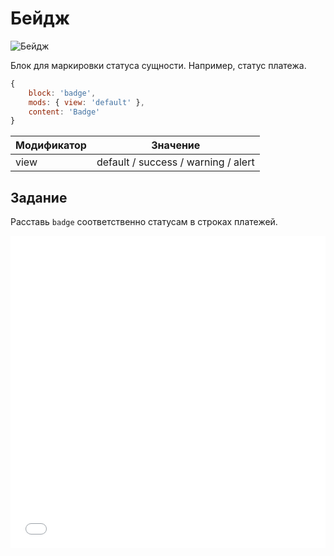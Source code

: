 # Бейдж

![Бейдж](_images/badge.png)

Блок для маркировки статуса сущности. Например, статус платежа.

```js
{
	block: 'badge',
	mods: { view: 'default' },
	content: 'Badge'
}
```

| Модификатор | Значение                            |
|-------------|-------------------------------------|
| view        | default / success / warning / alert |

## Задание

Расставь `badge` соответственно статусам в строках платежей.

<iframe height='500' scrolling='no' title='badge. Задание' src='//codepen.io/bem_design/embed/cfc6b56114a7d5664d69c12f693227da/?height=265&theme-id=0&default-tab=js,result&embed-version=2&editable=true' frameborder='no' allowtransparency='true' allowfullscreen='true' style='width: 100%;'>See the Pen <a href='https://codepen.io/bem_design/pen/cfc6b56114a7d5664d69c12f693227da/'>badge. Задание</a> by BEM DESIGN (<a href='https://codepen.io/bem_design'>@bem_design</a>) on <a href='https://codepen.io'>CodePen</a>.
</iframe>